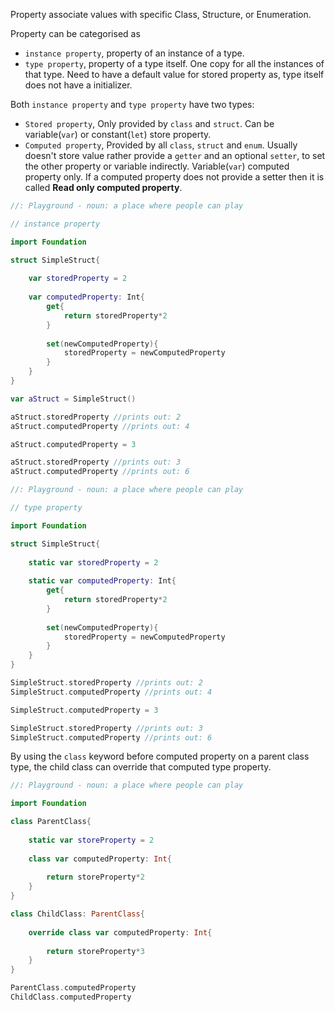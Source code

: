 Property associate values with specific Class, Structure, or Enumeration.

Property can be categorised as 
+ `instance property`, property of an instance of a type.
+ `type property`, property of a type itself. One copy for all the instances of that type. Need to have a default value for stored property as, type itself does not have a initializer.

Both `instance property` and `type property` have two types:
- `Stored property`, Only provided by `class` and `struct`. Can be variable(`var`) or constant(`let`) store property.
- `Computed property`, Provided by all `class`, `struct` and `enum`. Usually doesn't store value rather provide a `getter` and an optional `setter`, to set the other property or variable indirectly. Variable(`var`) computed property only. If a computed property does not provide a setter then it is called **Read only computed property**.

```swift
//: Playground - noun: a place where people can play

// instance property

import Foundation

struct SimpleStruct{
    
    var storedProperty = 2
    
    var computedProperty: Int{
        get{
            return storedProperty*2
        }
        
        set(newComputedProperty){
            storedProperty = newComputedProperty
        }
    }
}

var aStruct = SimpleStruct()

aStruct.storedProperty //prints out: 2
aStruct.computedProperty //prints out: 4

aStruct.computedProperty = 3

aStruct.storedProperty //prints out: 3
aStruct.computedProperty //prints out: 6
```

```swift
//: Playground - noun: a place where people can play

// type property

import Foundation

struct SimpleStruct{
    
    static var storedProperty = 2
    
    static var computedProperty: Int{
        get{
            return storedProperty*2
        }
        
        set(newComputedProperty){
            storedProperty = newComputedProperty
        }
    }
}

SimpleStruct.storedProperty //prints out: 2
SimpleStruct.computedProperty //prints out: 4

SimpleStruct.computedProperty = 3

SimpleStruct.storedProperty //prints out: 3
SimpleStruct.computedProperty //prints out: 6
```
By using the `class` keyword before computed property on a parent class type, the child class can override that computed type property.
```swift
//: Playground - noun: a place where people can play

import Foundation

class ParentClass{
    
    static var storeProperty = 2
    
    class var computedProperty: Int{
    
        return storeProperty*2
    }
}

class ChildClass: ParentClass{
    
    override class var computedProperty: Int{
        
        return storeProperty*3
    }
}

ParentClass.computedProperty
ChildClass.computedProperty
```
